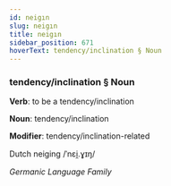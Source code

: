 ```yaml
---
id: neigın
slug: neigın
title: neigın
sidebar_position: 671
hoverText: tendency/inclination § Noun
---
```


### tendency/inclination § Noun

**Verb**: to be a tendency/inclination

**Noun**: tendency/inclination

**Modifier**: tendency/inclination-related

Dutch neiging /ˈnɛi̯.ɣɪŋ/

*Germanic Language Family*